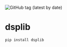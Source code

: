 ![GitHub tag (latest by date)](https://img.shields.io/github/v/tag/tandav/dsplib)

# dsplib

```sh
pip install dsplib
```
